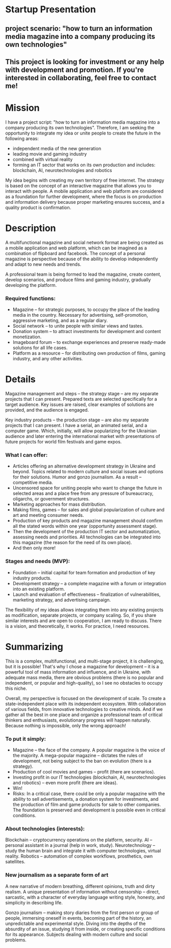 # Startup Presentation

## project scenario: "how to turn an information media magazine into a company producing its own technologies"

## This project is looking for investment or any help with development and promotion. If you're interested in collaborating, feel free to contact me!

# Mission

I have a project script: "how to turn an information media magazine into a company producing its own technologies". Therefore, I am seeking the opportunity to integrate my idea or unite people to create the future in the following areas:

- independent media of the new generation
- leading movie and gaming industry
- combined with virtual reality
- forming an IT sector that works on its own production and includes: blockchain, AI, neurotechnologies and robotics

My idea begins with creating my own territory of free internet. The strategy is based on the concept of an interactive magazine that allows you to interact with people. A mobile application and web platform are considered as a foundation for further development, where the focus is on production and information delivery because proper marketing ensures success, and a quality product is confirmation.

# Description

A multifunctional magazine and social network format are being created as a mobile application and web platform, which can be imagined as a combination of flipboard and facebook. The concept of a personal magazine is perspective because of the ability to develop independently and adapt to new needs and trends.

A professional team is being formed to lead the magazine, create content, develop scenarios, and produce films and gaming industry, gradually developing the platform.

### Required functions:

- Magazine – for strategic purposes, to occupy the place of the leading media in the country. Necessary for advertising, self-promotion, aggressive marketing, and as a regular diary.
- Social network – to unite people with similar views and tastes.
- Donation system – to attract investments for development and content monetization.
- Imageboard forum – to exchange experiences and preserve ready-made solutions for all life cases.
- Platform as a resource – for distributing own production of films, gaming industry, and any other activities.

# Details

Magazine management and steps – the strategy stage – are my separate projects that I can present. Prepared texts are selected specifically for a target audience. Key issues are raised, clear examples of solutions are provided, and the audience is engaged.

Key industry products – the production stage – are also my separate projects that I can present. I have a serial, an animated serial, and a computer game. Which, initially, will allow popularizing for the Ukrainian audience and later entering the international market with presentations of future projects for world film festivals and game expos.

### What I can offer:

- Articles offering an alternative development strategy in Ukraine and beyond. Topics related to modern culture and social issues and options for their solutions. Humor and gonzo journalism. As a result – competitive media.
- Uncensored space for uniting people who want to change the future in selected areas and a place free from any pressure of bureaucracy, oligarchs, or government structures.
- Marketing approaches for mass distribution.
- Making films, games – for sales and global popularization of culture and art and meeting consumer needs.
- Production of key products and magazine management should confirm all the stated words within one year (opportunity assessment stage).
- Then the development of the production IT sector and automatization, assessing needs and priorities. All technologies can be integrated into this magazine (the reason for the need of its own place).
- And then only more!

### Stages and needs (MVP):

- Foundation – initial capital for team formation and production of key industry products.
- Development strategy – a complete magazine with a forum or integration into an existing platform.
- Launch and evaluation of effectiveness – finalization of vulnerabilities, marketing strategy, and advertising campaign.

The flexibility of my ideas allows integrating them into any existing projects as modification, separate projects, or company scaling. So, if you share similar interests and are open to cooperation, I am ready to discuss. There is a vision, and theoretically, it works. For practice, I need resources.

# Summarizing

This is a complex, multifunctional, and multi-stage project, it is challenging, but it is possible! That's why I chose a magazine for development – it is a powerful tool of mass information and influence, and in Ukraine, with adequate mass media, there are obvious problems (there is no popular and independent, or popular and high-quality), so I see no obstacles to occupy this niche.

Overall, my perspective is focused on the development of scale. To create a state-independent place with its independent ecosystem. With collaboration of various fields, from innovative technologies to creative minds. And if we gather all the best in one place and organize a professional team of critical thinkers and enthusiasts, evolutionary progress will happen naturally. Because nothing is impossible, only the wrong approach!

### To put it simply:

- Magazine – the face of the company. A popular magazine is the voice of the majority. A mega-popular magazine – dictates the rules of development, not being subject to the ban on evolution (there is a strategy).
- Production of cool movies and games – profit (there are scenarios).
- Investing profit in our IT technologies (blockchain, AI, neurotechnologies and robotics) – even more profit (there are ideas).
- Win!
- Risks: In a critical case, there could be only a popular magazine with the ability to sell advertisements, a donation system for investments, and the production of film and game products for sale to other companies. The foundation is preserved and development is possible even in critical conditions.

### About technologies (interests):

Blockchain – cryptocurrency operations on the platform, security. AI – personal assistant in a journal (help in work, study). Neurotechnology – study the human brain and integrate it with computer technologies, virtual reality. Robotics – automation of complex workflows, prosthetics, own satellites.

### New journalism as a separate form of art

A new narrative of modern breathing, different opinions, truth and dirty realism. A unique presentation of information without censorship – direct, sarcastic, with a character of everyday language writing style, honesty, and simplicity in describing life.

Gonzo journalism – making story diaries from the first person or group of people, immersing oneself in events, becoming part of the history, an unpredictable and experimental style. Diving into the depths of the absurdity of an issue, studying it from inside, or creating specific conditions for its appearance. Subjects dealing with modern culture and social problems.
